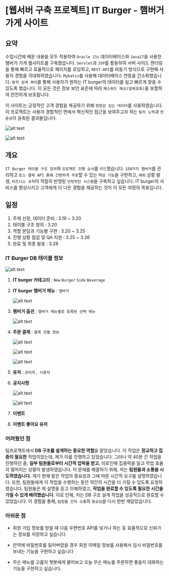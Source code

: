 # [웹서버 구축 프로젝트] IT Burger - 햄버거 가게 사이트  

## 요약
수업시간에 배운 내용을 모두 적용하여 `Oracle 21c` 데이터베이스와 `Java17`을 사용한 햄버거 가게 웹사이트를 구축했습니다. `Servlet`과 `JSP`를 활용하여 서버 사이드 렌더링을 통해 빠르고 효율적으로 페이지를 로딩하고, `REST-API`를 비동기 방식으로 구현해 사용자 경험을 극대화하였습니다. `Mybatis`를 사용해 데이터베이스 연동을 간소화했습니다. `동적 검색 쿼리`를 통해 사용자가 원하는 IT burger의 데이터를 쉽고 빠르게 찾을 수 있도록 했습니다. 이 모든 것은 정보 보안 표준에 따라 `패스워드 해싱(암복호화)`을 포함하여 안전하게 보호됩니다.

이 사이트는 긍정적인 고객 경험을 제공하기 위해 `현장감 있는 데이터`를 사용하였습니다. 이 프로젝트는 사용자 경험적인 면에서 혁신적인 접근을 보여주고자 하는 `팀의 노력`과 `전문성`이 응축된 결과물입니다.

![alt text](image-33.png)

![alt text](image-40.png)



## 개요
`IT Burger 테이블 구조 정의`와 `프로젝트 진행 순서`를 `리드`했습니다. `150가지 햄버거`를 관리하고 `토스 결제 API 통해 간편하게 주문`할 수 있는 `핵심 기능`을 구현하고, `예외` 상황 발생, `비즈니스 규칙`이 적절히 반영된 `안정적인 시스템`을 구축하고 싶습니다. IT burger의 서비스를 향상시키고 고객에게 더 나은 경험을 제공하는 것이 이 모든 여정의 목표입니다.

## 일정

1. 주제 선정, 데이터 준비 : 3.19 ~ 3.20
1. 테이블 구조 정의  : 3.20
1. 역할 분담과 기능별 구현 : 3.20 ~ 3.25
1. 진행 상황 점검 및 QA 지원 : 3.25 ~ 3.26 
1. 완료 및 최종 발표 : 3.28

### IT Burger DB 테이블 정보
![alt text](image-32.png)

1. **IT burger 카테고리** :  `New` `Burger` `Side` `Beverage`

1. **IT burger 햄버거 메뉴** : `햄버거 `
    
    ![alt text](image-33.png)

1. **햄버거 옵션** : `햄버거 메뉴별로 등록된 선택 메뉴`

    ![alt text](image-35.png)

1. **주문 결제** : `결제 건별 정보`

    ![alt text](image-38.png)
    
    ![alt text](image-37.png)

    ![alt text](image-39.png)
1. **유저** : `관리자, 사용자`
1. **공지사항** 
    
    ![alt text](image-41.png)

    ![alt text](image-42.png)
1. **이벤트**
1. **이벤트 좋아요 유저** 



### 어려웠던 점

팀프로젝트에서 **DB 구조를 설계하는 중요한 역할**을 맡았습니다. 이 작업은 **정교하고 집중이 필요한** 작업이었는데, 제가 이를 진행하고 있었습니다. 그러나 약 40분 간 작업을 진행하던 중, **일부 팀원들로부터 시간적 압박을 받고**, 이로인해 집중력을 잃고 작업 효율이 떨어지는 상황이 발생하였습니다. 이 문제를 해결하기 위해, 저는 **팀원들과 소통을 시도하였습니다.** 제가 현재 맡은 작업의 중요성과 그에 따른 시간적 요구를 설명하였습니다. 또한, 팀원들에게 이 작업을 수행하는 동안 약간의 시간을 더 가질 수 있도록 요청하였습니다.
팀원들은 제 설명을 듣고 이해하였고, **작업을 완료할 수 있도록 필요한 시간을 가질 수 있게 배려했습니다**. 이로 인해, 저는 DB 구조 설계 작업을 성공적으로 완료할 수 있었습니다. 이 경험을 통해, `팀원들 간의 소통`의 `중요성`을 다시 한번 깨달았습니다.


### 아쉬운 점
- 회원 가입 정보를 받을 때 다음 우편번호 API를 넣거나 하는 등 효율적으로 신뢰가는 정보를 저장하고 싶습니다.

- 만약에 비밀번호를 잃어버렸을 경우 회원 이메일 정보를 사용해서 임시 비밀번호를 보내는 기능을 구현하고 싶습니다

- 무슨 메뉴를 고를지 챗봇에게 물어보고 오늘 무슨 메뉴를 주문하면 좋을지 대화하는 기능을 구현하고 싶습니다.





